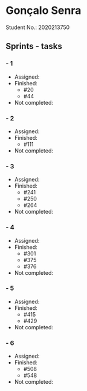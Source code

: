 
# Gonçalo Senra

Student No.: 2020213750

## Sprints - tasks

### - 1
* Assigned:
* Finished:
  * #20
  * #44
* Not completed:

### - 2
* Assigned:
* Finished:
  * #111
* Not completed:

### - 3
* Assigned:
* Finished:
  * #241
  * #250
  * #264
* Not completed:

### - 4
* Assigned:
* Finished:
  * #301
  * #375
  * #376
* Not completed:

### - 5
* Assigned:
* Finished:
  * #415
  * #429
* Not completed:


### - 6
* Assigned:
* Finished:
  * #508
  * #548
* Not completed:
